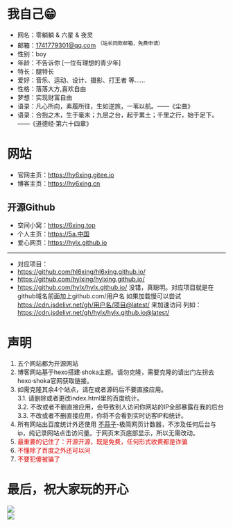 # 我自己😁
            
   
            
- 网名：零躺躺 & 六星 & 夜灵
- 邮箱：1741779301@qq.com  <sup>（站长同款邮箱，免费申请）</sup>
- 性别：boy
- 年龄：不告诉你 [一位有理想的青少年]
- 特长：腿特长
- 爱好：音乐、运动、设计、摄影、打王者 等……
- 性格：落落大方,喜欢自由
- 梦想：实现财富自由
- 语录：凡心所向，素履所往，生如逆旅，一苇以航。——《尘曲》
- 语录：合抱之木，生于毫末；九层之台，起于累土；千里之行，始于足下。——《道德经·第六十四章》
        
# 网站
- 官网主页：https://hy6xing.gitee.io
- 博客主页：https://hy6xing.cn
## 开源Github
- 空间小窝：https://6xing.top   
- 个人主页：https://5a.中国           
- 爱心网页：https://hylx.github.io    
***
- 对应项目：
- https://github.com/hl6xing/hl6xing.github.io/
- https://github.com/hylxing/hylxing.github.io/
- https://github.com/hylx/hylx.github.io/
 没错，真聪明。对应项目就是在github域名前面加上github.com/用户名
 如果加载慢可以尝试 https://cdn.jsdelivr.net/gh/用户名/项目@latest/ 来加速访问
 列如：https://cdn.jsdelivr.net/gh/hylx/hylx.github.io@latest/
# 声明
1. 五个网站都为开源网站  
2. 博客网站基于hexo搭建·shoka主题。请勿克隆，需要克隆的请出门左拐去hexo·shoka官网获取链接。  
3. 如需克隆其余4个站点，请在或者源码后不要直接应用。  
3.1. 请删除或者更改index.html里的百度统计。  
3.2. 不改或者不删直接应用，会导致别人访问你网站的IP全部暴露在我的后台  
3.3. 不改或者不删直接应用，你将不会看到实时访客IP和统计。  
4. 所有网站出百度统计外还使用 [不蒜子](http://busuanzi.ibruce.info/)-极简网页计数器，不涉及任何后台与ip，纯记录网站点击访问量。于网页末页底部显示，所以无需改动。 
5. <font color="#dd0000">最重要的记住了：开源开源，既是免费，任何形式收费都是诈骗</font>  
6. <font color="#dd0000">不懂除了百度之外还可以问</font>
7. <font color="#dd0000">不要犯傻被骗了</font>
# 最后，祝大家玩的开心
![](https://gimg2.baidu.com/image_search/src=http%3A%2F%2Fimg9.doubanio.com%2Fview%2Fgroup_topic%2Fraw%2Fpublic%2Fp281812384.jpg&refer=http%3A%2F%2Fimg9.doubanio.com&app=2002&size=f9999,10000&q=a80&n=0&g=0n&fmt=auto?sec=1678872874&t=a5b0587da2559da9029c5ae1fff0d352)  
![](https://gimg2.baidu.com/image_search/src=http%3A%2F%2Fimg1.doubanio.com%2Fview%2Fgroup_topic%2Fraw%2Fpublic%2Fp281812147.jpg&refer=http%3A%2F%2Fimg1.doubanio.com&app=2002&size=f9999,10000&q=a80&n=0&g=0n&fmt=auto?sec=1678872851&t=c0040838fa1983502b24b7283f2037fb)

